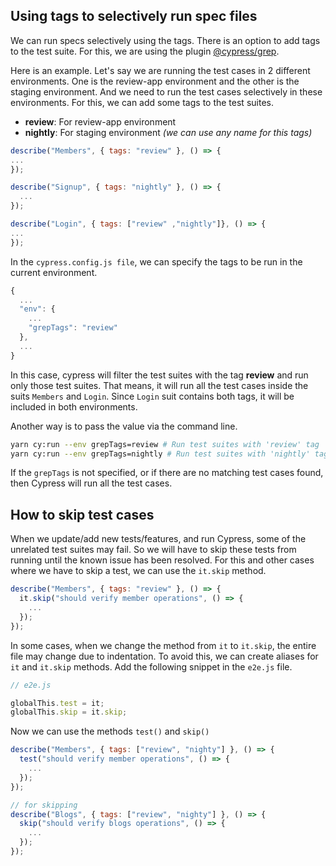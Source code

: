 ## Using tags to selectively run spec files

We can run specs selectively using the tags. There is an option to add tags to the test suite.
For this, we are using the plugin [@cypress/grep](https://www.npmjs.com/package/@cypress/grep).

Here is an example. Let's say we are running the test cases in 2 different environments.
One is the review-app environment and the other is the staging environment. And we need
to run the test cases selectively in these environments. For this, we can add some tags to
the test suites.

- **review**: For review-app environment
- **nightly**: For staging environment
  _(we can use any name for this tags)_

```js
describe("Members", { tags: "review" }, () => {
...
});
```

```js
describe("Signup", { tags: "nightly" }, () => {
  ...
});
```

```js
describe("Login", { tags: ["review" ,"nightly"]}, () => {
...
});
```

In the `cypress.config.js file`, we can specify the tags to be run in the current environment.

```js
{
  ...
  "env": {
    ...
    "grepTags": "review"
  },
  ...
}
```

In this case, cypress will filter the test suites with the tag **review** and run only those test
suites. That means, it will run all the test cases inside the suits `Members` and `Login`. Since
`Login` suit contains both tags, it will be included in both environments.

Another way is to pass the value via the command line.

```bash
yarn cy:run --env grepTags=review # Run test suites with 'review' tag
yarn cy:run --env grepTags=nightly # Run test suites with 'nightly' tag
```

If the `grepTags` is not specified, or if there are no matching test cases found, then Cypress will
run all the test cases.

## How to skip test cases

When we update/add new tests/features, and run Cypress, some of the unrelated test suites may fail.
So we will have to skip these tests from running until the known issue has been resolved. For this
and other cases where we have to skip a test, we can use the `it.skip` method.

```js
describe("Members", { tags: "review" }, () => {
  it.skip("should verify member operations", () => {
    ...
  });
});
```

In some cases, when we change the method from `it` to `it.skip`, the entire file may change due to
indentation. To avoid this, we can create aliases for `it` and `it.skip` methods. Add the following
snippet in the `e2e.js` file.

```js
// e2e.js

globalThis.test = it;
globalThis.skip = it.skip;
```

Now we can use the methods `test()` and `skip()`

```js
describe("Members", { tags: ["review", "nighty"] }, () => {
  test("should verify member operations", () => {
    ...
  });
});

// for skipping
describe("Blogs", { tags: ["review", "nighty"] }, () => {
  skip("should verify blogs operations", () => {
    ...
  });
});
```
